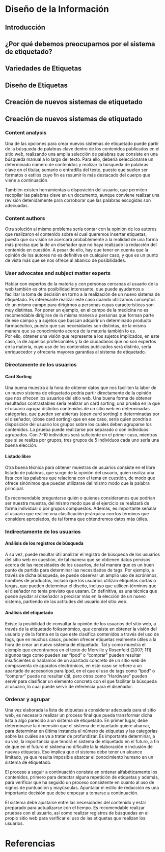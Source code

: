 # Diseño de la Información 

## Introducción 

## ¿Por qué debemos preocuparnos por el sistema de etiquetado? 

## Variedades de Etiquetas

## Diseño de Etiquetas

## Creación de nuevos sistemas de etiquetado

## Creación de nuevos sistemas de etiquetado

### Content analysis 
Una de las opciones para crear nuevos sistemas de etiquetado puede partir de la búsqueda de palabras clave dentro de los contenidos publicados en el sitio web, realizando una amplia selección de palabras que consiste en una búsqueda manual a lo largo del texto. Para ello, debería seleccionarse un determinado número de contenidos y realizar la búsqueda de palabras clave en el titular, sumario o entradilla del texto, puesto que suelen ser formatos o estilos cuyo fin es resumir lo más destacado del cuerpo que viene a continuación. 

También existen herramientas a disposición del usuario, que permiten recopilar las palabras clave en un documento, aunque conviene realizar una revisión detenidamente para corroborar que las palabras escogidas son adecuadas. 
 
### Content authors 
Otra solución al mismo problema sería contar con la opinión de los autores que realizaron el contenido sobre el cual queremos insertar etiquetas, puesto que su visión se acercará probablemente a la realidad de una forma más precisa que la de un diseñador que no haya realizado la redacción del contenido en cuestión. A pesar de ello, hay que tener en cuenta que la opinión de los autores no es definitiva en cualquier caso, y que es un punto de vista más que se nos ofrece al abanico de posibilidades.   

### User advocates and subject matter experts 
Hablar con expertos de la materia y con personas cercanas al usuario de la web también es otra posibilidad interesante, que puede ayudarnos a facilitar la toma de decisión en torno a la realización de un nuevo sistema de etiquetado. Es interesante realizar este caso cuando utilizamos conceptos de un mismo campo para dirigirnos a personas cuyas características son muy distintas. Por poner un ejemplo, en el campo de la medicina no es recomendable dirigirse de la misma manera a personas que forman parte de ese campo y a sujetos que buscan adquirir un determinado producto farmacéutico, puesto que sus necesidades son distintas, de la misma manera que su conocimiento acerca de la materia también lo es.   
Por ello, obtener una visión que represente a los sujetos implicados, en este caso, la de aquellos profesionales y la de ciudadanos que no son expertos en la materia, cuyo uso de los contenidos publicados será distinto, sería enriquecedor y ofrecería mayores garantías al sistema de etiquetado. 

### Directamente de los usuarios

#### Card Sorting
Una buena muestra a la hora de obtener datos que nos faciliten la labor de un nuevo sistema de etiquetado podría partir directamente de la opinión que nos ofrecen los usuarios del sitio web. Una buena forma de obtener resultados contrastables sería realizar un card sorting; una prueba en la que el usuario agrupa distintos contenidos de un sitio web en determinadas categorías, que pueden ser abiertas (open card sorting) o determinadas por el diseñador, (close card sorting) que en ese caso, sería quien pondría a disposición del usuario los grupos sobre los cuales deben agruparse los contenidos. La prueba puede realizarse por separado o con individuos agrupados. Con 7-10 individuos será suficiente en el primer caso, mientras que si se realiza por grupos, tres grupos de 5 individuos cada uno sería una buena elección.

#### Listado libre
Otra buena técnica para obtener muestras de usuarios consiste en el libre listado de palabras, que surge de la opinión del usuario, quien realiza una lista con las palabras que relaciona con el tema en cuestión, de modo que ofrece sinónimos que puedan utilizarse del mismo modo que la palabra principal. 

Es recomendable preguntarse quién o quienes consideramos que podrían ser nuestra muestra, del mismo modo que si el ejercicio se realizará de forma individual o por grupos compuestos. Además, es importante señalar al usuario que realice una clasificación jerárquica con los términos que considere apropiados, de tal forma que obtendremos datos más útiles.  

### Indirectamente de los usuarios

#### Análisis de los registros de búsqueda
A su vez, puede resultar útil analizar el registro de búsqueda de los usuarios del sitio web en cuestión, de tal manera que se obtienen datos precisos acerca de las necesidades de los usuarios, de tal manera que es un buen punto de partida para determinar las necesidades de tags. Por ejemplo, a través de dicha búsqueda, se puede observar un amplio uso de acrónimos, nombres de productos, incluso que los usuarios utilizan etiquetas cortas o largas, que pueden determinar el diseño, incluso que utilicen términos que el diseñador no tenía previsto que usaran.  En definitiva, es una técnica que puede ayudar al diseñador a precisar más en la elección de un nuevo sistema, partiendo de las actitudes del usuario del sitio web.    

#### Análisis del etiquetado
Existe la posibilidad de consultar la opinión de los usuarios del sitio web, a través de la etiquetado folksonómico, que consiste en obtener la visión del usuario y de la forma en la que este clasifica contenidos a través del uso de tags, que en muchos casos, pueden ofrecer etiquetas realmente útiles a la hora de crear un nuevo sistema de etiquetado. Tal y como muestra el ejemplo que encontramos en el texto de Morville y Rosenfeld (2007; 111)  algunos tags como pueden ser “Ipod” o “comprar” pueden resultar insuficientes si hablamos de un apartado concreto de un sitio web de compraventa de aparatos electrónicos, en este caso se refiere a un apartado de accesorios para Ipod, en el que el uso de tags como “Ipod” o “comprar” puede no resultar útil, pero otros como “Hardware” pueden servir para clasificar un elemento concreto con el que facilitar la búsqueda al usuario, lo cual puede servir de referencia para el diseñador. 

### Ordenar y agrupar
Una vez elaborada la lista de etiquetas a considerar adecuada para el sitio web, es necesario realizar un proceso final que pueda transformar dicha lista a algo parecido a un sistema de etiquetado. En primer lugar, debe determinarse la dimensión que el sistema de etiquetado quiere abarcar, para determinar en última instancia el número de etiquetas y las categorías sobre las cuáles se va a tratar de profundizar. Es importante determinar, a su vez, la importancia que tendrá el sistema de etiquetado en el futuro, a fin de que en el futuro el sistema no dificulte la la elaboración e inclusión de nuevas etiquetas. Eso implica que el sistema debe tener un alcance limitado, ya que resulta imposible abarcar el conocimiento humano en un sistema de etiquetado.

El proceso a seguir a continuación consiste en ordenar alfabéticamente los contenidos, primero para detectar alguna repetición de etiquetas y además, para verificar que ha seguido un proceso consistente en cuanto al uso de signos de puntuación y mayúsculas. Apuntalar el estilo de redacción es una importante decisión que debe empezar a tomarse a continuación. 

El sistema debe ajustarse entre las necesidades del contenido y estar preparado para actualizarse con el tiempo. Es recomendable realizar pruebas con el usuario, así como realizar registros de búsquedas en el propio sitio web para verificar el uso de las etiquetas que realizan los usuarios. 
 
# Referencias